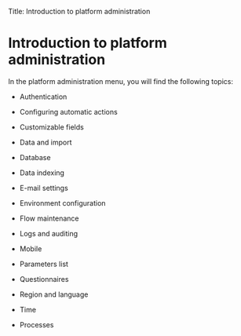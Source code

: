 Title: Introduction to platform administration

# Introduction to platform administration

In the platform administration menu, you will find the following topics:

* Authentication

* Configuring automatic actions

* Customizable fields

* Data and import

* Database

* Data indexing

* E-mail settings

* Environment configuration

* Flow maintenance

* Logs and auditing

* Mobile

* Parameters list

* Questionnaires

* Region and language

* Time

* Processes  

<!-- !!! tip "About"

    <b>Product/Version:</b> CITSmart | 9.00 &nbsp;&nbsp;
    <b>Updated:</b>01/22/2021 - João Pelles  